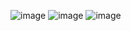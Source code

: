 ![image](https://github.com/Memirdogan/PythonEntranceApps/assets/66549233/a98644b7-36d9-4796-9809-5b8af58cf76b)
![image](https://github.com/Memirdogan/PythonEntranceApps/assets/66549233/cf7807ad-8501-4b3b-a389-6eae58b561fc)
![image](https://github.com/Memirdogan/PythonEntranceApps/assets/66549233/af9845ea-8206-4f04-a61b-80e38cb7b903)
